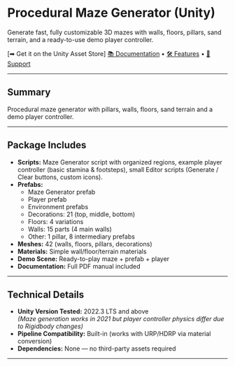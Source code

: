 # Procedural Maze Generator (Unity)

Generate fast, fully customizable 3D mazes with walls, floors, pillars, sand terrain, and a ready-to-use demo player controller.

[➡ Get it on the Unity Asset Store]
[📚 Documentation](./usage/) • [🛠 Features](./features/) • [💬 Support](./support/)

---

## Summary
Procedural maze generator with pillars, walls, floors, sand terrain and a demo player controller.

---

## Package Includes
- **Scripts:** Maze Generator script with organized regions, example player controller (basic stamina & footsteps), small Editor scripts (Generate / Clear buttons, custom icons).
- **Prefabs:**
  - Maze Generator prefab
  - Player prefab
  - Environment prefabs
  - Decorations: 21 (top, middle, bottom)
  - Floors: 4 variations
  - Walls: 15 parts (4 main walls)
  - Other: 1 pillar, 8 intermediary prefabs
- **Meshes:** 42 (walls, floors, pillars, decorations)
- **Materials:** Simple wall/floor/terrain materials
- **Demo Scene:** Ready-to-play maze + prefab + player
- **Documentation:** Full PDF manual included

---

## Technical Details
- **Unity Version Tested:** 2022.3 LTS and above  
  *(Maze generation works in 2021 but player controller physics differ due to Rigidbody changes)*
- **Pipeline Compatibility:** Built-in (works with URP/HDRP via material conversion)  
- **Dependencies:** None — no third-party assets required

---
